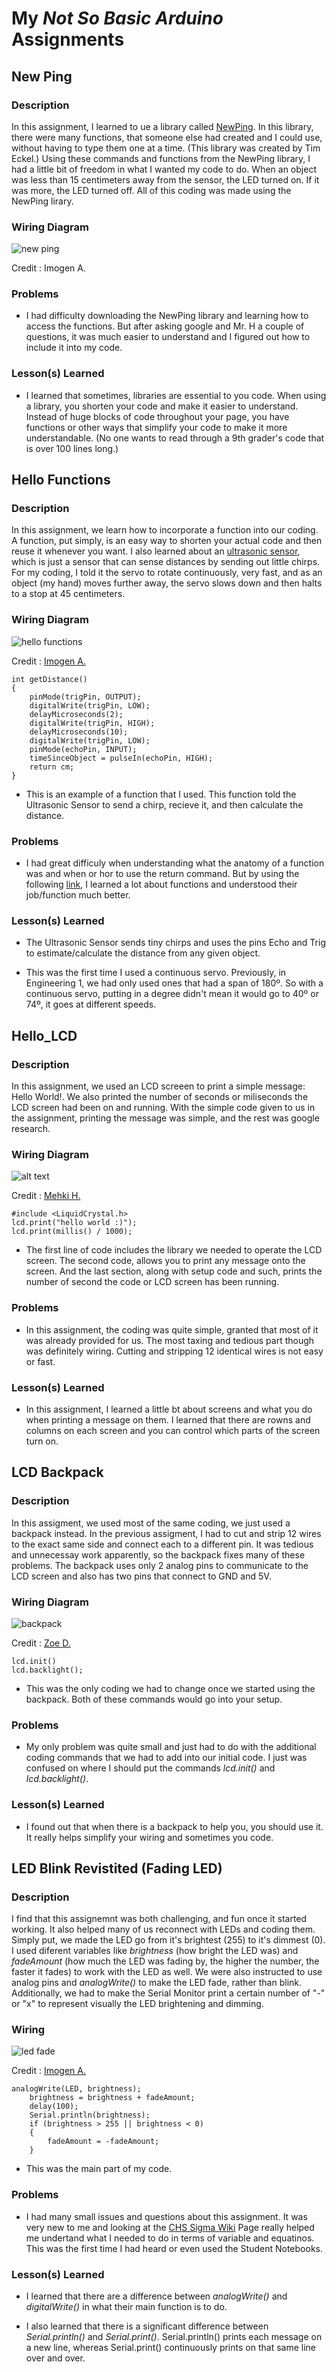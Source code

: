 # My *Not So Basic Arduino* Assignments

## New Ping
### Description
In this assignment, I learned to ue a library called [NewPing](https://playground.arduino.cc/Code/NewPing/). In this library, there were many functions, that someone else had created and I could use, without having to type them one at a time. (This library was created by Tim Eckel.) Using these commands and functions from the NewPing library, I had a little bit of freedom in what I wanted my code to do. When an object was less than 15 centimeters away from the sensor, the LED turned on. If it was more, the LED turned off. All of this coding was made using the NewPing lirary.

### Wiring Diagram
![new ping](http://wiki.chssigma.com/images/5/50/Ultrasonic_Sensor_with_Servo.PNG)

Credit : Imogen A.

### Problems
- I had difficulty downloading the NewPing library and learning how to access the functions. But after asking google and Mr. H a couple of questions, it was much easier to understand and I figured out how to include it into my code.

### Lesson(s) Learned
- I learned that sometimes, libraries are essential to you code. When using a library, you shorten your code and make it easier to understand. Instead of huge blocks of code throughout your page, you have functions or other ways that simplify your code to make it more understandable. (No one wants to read through a 9th grader's code that is over 100 lines long.)

## Hello Functions
### Description
In this assignment, we learn how to incorporate a function into our coding. A function, put simply, is an easy way to shorten your actual code and then reuse it whenever you want. I also learned about an [ultrasonic sensor](https://howtomechatronics.com/tutorials/arduino/ultrasonic-sensor-hc-sr04/), which is just a sensor that can sense distances by sending out little chirps. For my coding, I told it the servo to rotate continuously, very fast, and as an object (my hand) moves further away, the servo slows down and then halts to a stop at 45 centimeters.

### Wiring Diagram
![hello functions](http://wiki.chssigma.com/images/thumb/5/50/Ultrasonic_Sensor_with_Servo.PNG/600px-Ultrasonic_Sensor_with_Servo.PNG)

Credit : [Imogen A.](http://wiki.chssigma.com/index.php?title=Imogen%27s_Engineering_2_Notebook#Hello_Functions) 

```
int getDistance()
{
	pinMode(trigPin, OUTPUT);
	digitalWrite(trigPin, LOW);
	delayMicroseconds(2);
	digitalWrite(trigPin, HIGH);
	delayMicroseconds(10);
	digitalWrite(trigPin, LOW);
	pinMode(echoPin, INPUT);
	timeSinceObject = pulseIn(echoPin, HIGH);
	return cm;
}
```

- This is an example of a function that I used. This function told the Ultrasonic Sensor to send a chirp, recieve it, and then calculate the distance.

### Problems
- I had great difficuly when understanding what the anatomy of a function was and when or hor to use the return command. But by using the following [link](https://www.arduino.cc/en/Reference/FunctionDeclaration), I learned a lot about functions and understood their job/function much better.

### Lesson(s) Learned
- The Ultrasonic Sensor sends tiny chirps and uses the pins Echo and Trig to estimate/calculate the distance from any given object. 

- This was the first time I used a continuous servo. Previously, in Engineering 1, we had only used ones that had a span of 180º. So with a continuous servo, putting in a degree didn't mean it would go to 40º or 74º, it goes at different speeds.

## Hello_LCD
### Description
In this assignment, we used an LCD screeen to print a simple message: Hello World!. We also printed the number of seconds or miliseconds the LCD screen had been on and running. With the simple code given to us in the assignment, printing the message was simple, and the rest was google research.

### Wiring Diagram
![alt text](https://raw.githubusercontent.com/adent11/Intermediate-Arduino/master/FritzingDiagrams/Hello_LCDScreenshot.PNG)

Credit : [Mehki H.](https://github.com/mhernan80/Engineering_2.1)

```
#include <LiquidCrystal.h>
lcd.print("hello world :)"); 
lcd.print(millis() / 1000);
```
- The first line of code includes the library we needed to operate the LCD screen. The second code, allows you to print any message onto the screen. And the last section, along with setup code and such, prints the number of second the code or LCD screen has been running.

### Problems
- In this assignment, the coding was quite simple, granted that most of it was already provided for us. The most taxing and tedious part though was definitely wiring. Cutting and stripping 12 identical wires is not easy or fast.
 
### Lesson(s) Learned
- In this assignment, I learned a little bt about screens and what you do when printing a message on them. I learned that there are rowns and columns on each screen and you can control which parts of the screen turn on. 

## LCD Backpack
### Description
In this assigment, we used most of the same coding, we just used a backpack instead. In the previous assigment, I had to cut and strip 12 wires to the exact same side and connect each to a different pin. It was tedious and unnecessay work apparently, so the backpack fixes many of these problems. The backpack uses only 2 analog pins to communicate to the LCD screen and also has two pins that connect to GND and 5V.

### Wiring Diagram
![backpack](http://wiki.chssigma.com/images/thumb/1/16/Lcd_backpack.png/600px-Lcd_backpack.png)

Credit : [Zoe D.](http://wiki.chssigma.com/index.php?title=Zoe%27s_Engineering_Notebook#LCD_Backpack)

```
lcd.init()
lcd.backlight();
```
- This was the only coding we had to change once we started using the backpack. Both of these commands would go into your setup.

### Problems
- My only problem was quite small and just had to do with the additional coding commands that we had to add into our initial code. I just was confused on where I should put the commands *lcd.init()* and *lcd.backlight()*.

### Lesson(s) Learned
- I found out that when there is a backpack to help you, you should use it. It really helps simplify your wiring and sometimes you code.

## LED Blink Revistited (Fading LED) 
### Description
I find that this assignemnt was both challenging, and fun once it started working. It also helped many of us reconnect with LEDs and coding them. Simply put, we made the LED go from it's brightest (255) to it's dimmest (0). I used diferent variables like *brightness* (how bright the LED was) and *fadeAmount* (how much the LED was fading by, the higher the number, the faster it fades) to work with the LED as well. We were also instructed to use analog pins and *analogWrite()* to make the LED fade, rather than blink. Additionally, we had to make the Serial Monitor print a certain number of "-" or "x" to represent visually the LED brightening and  dimming. 

### Wiring
![led fade](http://wiki.chssigma.com/images/e/e8/Fritzing_LED_fade.PNG)

Credit : [Imogen A.](http://wiki.chssigma.com/index.php?title=Imogen%27s_Engineering_2_Notebook#LED_Blink_Revisited_and_Hello_Serial_Monitor)

```
analogWrite(LED, brightness);
	brightness = brightness + fadeAmount;
	delay(100);
	Serial.println(brightness);
	if (brightness > 255 || brightness < 0)
	{
		fadeAmount = -fadeAmount;
	}
```
- This was the main part of my code. 

### Problems
- I had many small issues and questions about this assignment. It was very new to me and looking at the [CHS Sigma Wiki](http://wiki.chssigma.com/index.php?title=Engineering_2_Student_Pages) Page really helped me undertand what I needed to do in terms of variable and equatinos. This was the first time I had heard or even used the Student Notebooks. 

### Lesson(s) Learned
- I learned that there are a difference between *analogWrite()* and *digitalWrite()* in what their main function is to do.

- I also learned that there is a significant difference between *Serial.println()* and *Serial.print()*. Serial.println() prints each message on a new line, whereas Serial.print() continuously prints on that same line over and over.
